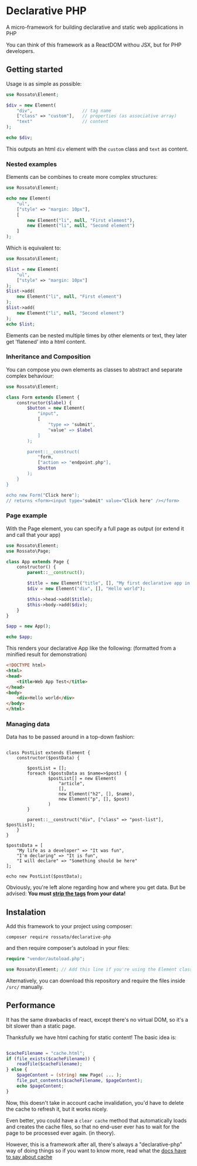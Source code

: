 # Declarative PHP

A micro-framework for building declarative and static web applications in PHP

You can think of this framework as a ReactDOM withou JSX, but for PHP developers.

## Getting started

Usage is as simple as possible:

```php
use Rossato\Element;

$div = new Element(
    "div",                   // tag name
    ["class" => "custom"],   // properties (as associative array)
    "text"                   // content
);

echo $div;

```

This outputs an html `div` element with the `custom` class and `text` as content.

### Nested examples

Elements can be combines to create more complex structures:

```php
use Rossato\Element;

echo new Element(
    "ul",
    ["style" => "margin: 10px"],
    [
        new Element("li", null, "First element"),
        new Element("li", null, "Second element")
    ]
);
```

Which is equivalent to:

```php
use Rossato\Element;

$list = new Element(
    "ul",
    ["style" => "margin: 10px"]
);
$list->add(
    new Element("li", null, "First element")
);
$list->add(
    new Element("li", null, "Second element")
);
echo $list;
```

Elements can be nested multiple times by other elements or text, they later get 'flatened' into a html content.

### Inheritance and Composition

You can compose you own elements as classes to abstract and separate complex behaviour:

```php
use Rossato\Element;

class Form extends Element {
    constructor($label) {
        $button = new Element(
            "input",
            [
                "type => "submit", 
                "value" => $label
            ]
        );

        parent::__construct(
            "form,
            ["action => "endpoint.php"],
            $button
        );
    }
}

echo new Form("Click here");
// returns <form><input type="submit" value="Click here" /></form>
```

### Page example

With the Page element, you can specify a full page as output (or extend it and call that your app)

```php
use Rossato\Element;
use Rossato\Page;

class App extends Page {
    constructor() {
        parent::__construct();

        $title = new Element("title", [], "My first declarative app in php");
        $div = new Element("div", [], "Hello world");

        $this->head->add($title);
        $this->body->add($div);
    }
}

$app = new App();

echo $app;

```

This renders your declarative App like the following: (formatted from a minified result for demonstration)

```html
<!DOCTYPE html>
<html>
<head>
	<title>Web App Test</title>
</head>
<body>
	<div>Hello world</div>
</body>
</html>
```

### Managing data

Data has to be passed around in a top-down fashion:

```

class PostList extends Element {
    constructor($postData) {
    
        $postList = [];
        foreach ($postsData as $name=>$post) {
                $postList[] = new Element(
                    "article",
                    [],
                    new Element("h2", [], $name),
                    new Element("p", [], $post)
                )
        }
        
        parent::__construct("div", ["class" => "post-list"], $postList);
    }
}

$postsData = [
    "My life as a developer" => "It was fun",
    "I'm declaring" => "It is fun",
    "I will declare" => "Something should be here"
];

echo new PostList($postData);

```

Obviously, you're left alone regarding how and where you get data. But be advised: **You must [strip the tags](http://php.net/manual/pt_BR/function.strip-tags.php) from your data!**

## Instalation

Add this framework to your project using composer:

```
composer require rossato/declarative-php
```

and then require composer's autoload in your files:

```php
require "vendor/autoload.php";

use Rossato\Element; // Add this line if you're using the Element class
```

Alternatively, you can download this repository and require the files inside `/src/` manually.

## Performance

It has the same drawbacks of react, except there's no virtual DOM, so it's a bit slower than a static page.

Thanksfully we have html caching for static content! The basic idea is:

```php

$cacheFilename = "cache.html";
if (file_exists($cacheFilename)) {
    readfile($cacheFilename);
} else {
    $pageContent = (string) new Page( ... );
    file_put_contents($cacheFilename, $pageContent);
    echo $pageContent;
}

```

Now, this doesn't take in account cache invalidation, you'd have to delete the cache to refresh it, but it works nicely.

Even better, you could have a `clear cache` method that automatically loads and creates the cache files, so that no end-user ever has to wait for the page to be processed ever again. (in theory).

However, this is a framework after all, there's always a "declarative-php" way of doing things so if you want to know more, read what the [docs have to say about cache](http://guilherme-rossato.com/declarative-php/caching-results/)
